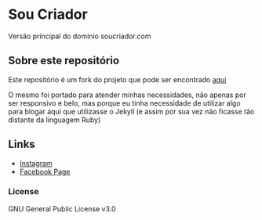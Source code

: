 # Sou Criador

Versão principal do domínio soucriador.com

## Sobre este repositório

Este repositório é um fork do projeto que pode ser encontrado [aqui](https://artemsheludko.github.io/bef/)

O mesmo foi portado para atender minhas necessidades, não apenas por ser responsivo e belo, mas porque eu tinha necessidade de utilizar algo para blogar aqui que utilizasse o Jekyll (e assim por sua vez não ficasse tão distante da linguagem Ruby)

## Links

- [Instagram](https://instagram.com/eusoucriador)
- [Facebook Page](https://facebook.com/soucriador)

### License

GNU General Public License v3.0